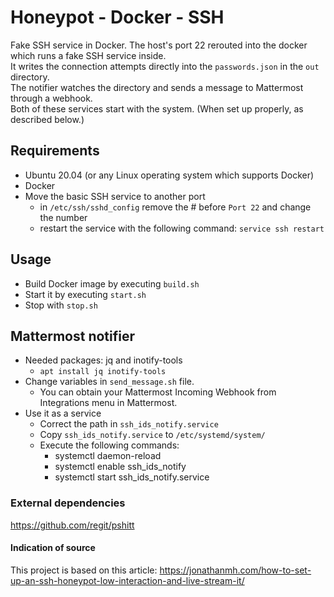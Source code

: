 # Honeypot - Docker - SSH

Fake SSH service in Docker. The host's port 22 rerouted into the docker which runs a fake SSH service inside.  
It writes the connection attempts directly into the `passwords.json` in the `out` directory.  
The notifier watches the directory and sends a message to Mattermost through a webhook.  
Both of these services start with the system. (When set up properly, as described below.)

## Requirements
- Ubuntu 20.04 (or any Linux operating system which supports Docker)
- Docker
- Move the basic SSH service to another port
  - in `/etc/ssh/sshd_config` remove the # before `Port 22` and change the number
  - restart the service with the following command: `service ssh restart`

## Usage
- Build Docker image by executing `build.sh`
- Start it by executing `start.sh`
- Stop with `stop.sh`

## Mattermost notifier
- Needed packages: jq and inotify-tools
  - `apt install jq inotify-tools`
- Change variables in `send_message.sh` file.
  - You can obtain your Mattermost Incoming Webhook from Integrations menu in Mattermost.
- Use it as a service
  - Correct the path in `ssh_ids_notify.service`
  - Copy `ssh_ids_notify.service` to `/etc/systemd/system/`
  - Execute the following commands:
    - systemctl daemon-reload
    - systemctl enable ssh_ids_notify
    - systemctl start ssh_ids_notify.service

### External dependencies
https://github.com/regit/pshitt

#### Indication of source
This project is based on this article: https://jonathanmh.com/how-to-set-up-an-ssh-honeypot-low-interaction-and-live-stream-it/

